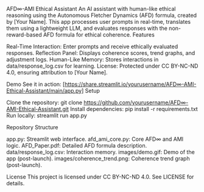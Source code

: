 AFD∞-AMI Ethical Assistant
An AI assistant with human-like ethical reasoning using the Autonomous Fletcher Dynamics (AFD) formula, created by [Your Name]. This app processes user prompts in real-time, translates them using a lightweight LLM, and evaluates responses with the non-reward-based AFD formula for ethical coherence.
Features

Real-Time Interaction: Enter prompts and receive ethically evaluated responses.
Reflection Panel: Displays coherence scores, trend graphs, and adjustment logs.
Human-Like Memory: Stores interactions in data/response_log.csv for learning.
License: Protected under CC BY-NC-ND 4.0, ensuring attribution to [Your Name].

Demo
See it in action: [https://share.streamlit.io/yourusername/AFD∞-AMI-Ethical-Assistant/main/app.py]
Setup

Clone the repository: git clone https://github.com/yourusername/AFD∞-AMI-Ethical-Assistant.git
Install dependencies: pip install -r requirements.txt
Run locally: streamlit run app.py

Repository Structure

app.py: Streamlit web interface.
afd_ami_core.py: Core AFD∞ and AMI logic.
AFD_Paper.pdf: Detailed AFD formula description.
data/response_log.csv: Interaction memory.
images/demo.gif: Demo of the app (post-launch).
images/coherence_trend.png: Coherence trend graph (post-launch).

License
This project is licensed under CC BY-NC-ND 4.0. See LICENSE for details.
